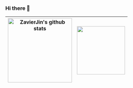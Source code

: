 ### Hi there 👋
<!--
[![ZavierJin's GitHub stats](https://github-readme-stats.vercel.app/api?username=zavierjin&count_private=true&show_icons=true)](https://github.com/anuraghazra/github-readme-stats)
[![Top Langs](https://github-readme-stats.vercel.app/api/top-langs/?username=zavierjin&layout=compact&include_all_commits=true&count_private=true)](https://github.com/anuraghazra/github-readme-stats)
-->

<!--
<p align="left">
<img height="200em" src="https://github-readme-stats.vercel.app/api?username=zavierjin&count_private=true&show_icons=true&include_all_commits=true" align = "center"/>
<img height="170em" src="https://github-readme-stats.vercel.app/api/top-langs?username=zavierjin&show_icons=true&locale=en&layout=compact&include_all_commits=true&count_private=true" align = "center"/>
</p>
-->

| <a href="https://github.com/anuraghazra/github-readme-stats"><img height="200em" align="center" src="https://github-readme-stats.vercel.app/api?username=zavierjin&show_icons=true&include_all_commits=true&hide_border=true&count_private=true" alt="ZavierJin's github stats" /></a> | <a href="https://github.com/anuraghazra/github-readme-stats"><img height="150em" align="center" src="https://github-readme-stats.vercel.app/api/top-langs/?username=zavierjin&layout=compact&langs_count=6&include_all_commits=true&count_private=true&hide_border=true&exclude_repo=Pulse-Oximeter" /></a> |
| ------------- | ------------- |

<!--
**ZavierJin/ZavierJin** is a ✨ _special_ ✨ repository because its `README.md` (this file) appears on your GitHub profile.

Here are some ideas to get you started:

- 🔭 I’m currently working on ...
- 🌱 I’m currently learning ...
- 👯 I’m looking to collaborate on ...
- 🤔 I’m looking for help with ...
- 💬 Ask me about ...
- 📫 How to reach me: ...
- 😄 Pronouns: ...
- ⚡ Fun fact: ...
-->
